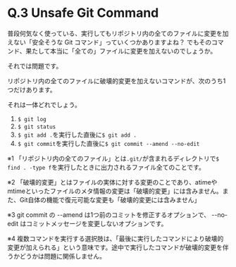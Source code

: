 # Q.3 Unsafe Git Command
普段何気なく使っている、実行してもリポジトリ内の全てのファイルに変更を加えない「安全そうな Git コマンド」っていくつかありますよね？
でもそのコマンド、果たして本当に「全ての」ファイルに変更を加えないのでしょうか。

それでは問題です。

リポジトリ内の全てのファイルに破壊的変更を加えないコマンドが、次のうち1つだけあります。

それは一体どれでしょう。

1. `$ git log`
2. `$ git status`
3. `$ git add .`を実行した直後に`$ git add .`
4. `$ git commit`を実行した直後に`$ git commit --amend --no-edit`

※1 「リポジトリ内の全てのファイル」とは`.git/`が含まれるディレクトリで`$ find . -type f`を実行したときに出力されるファイル全てのことです。

※2 「破壊的変更」とはファイルの実体に対する変更のことであり、atimeやmtimeといったファイルのメタ情報の変更は「破壊的変更」には含みません。また、Git自体の機能で復元可能な変更も「破壊的変更には含みません」

※3 git commit の --amend は1つ前のコミットを修正するオプションで、 --no-edit はコミットメッセージを変更しないオプションです。

※4 複数コマンドを実行する選択肢は、「最後に実行したコマンドにより破壊的変更が加えられる」という意味です。途中で実行したコマンドが破壊的変更を伴うかどうかは問題に関係しません。
